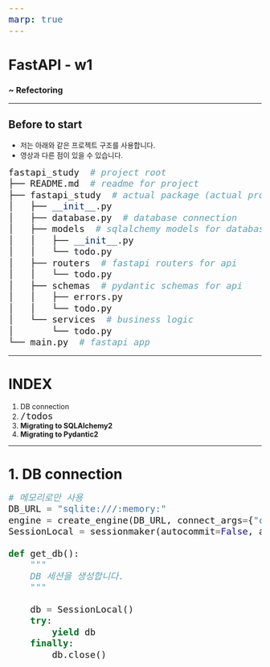 ```yaml
---
marp: true
---
```


# FastAPI - w1

### ~ Refectoring

---

<style scoped>
code {
  font-size: 18px;
}
</style>

## Before to start

- 저는 아래와 같은 프로젝트 구조를 사용합니다.
- 영상과 다른 점이 있을 수 있습니다.

```python
fastapi_study  # project root
├── README.md  # readme for project
├── fastapi_study  # actual package (actual project root)
│   ├── __init__.py
│   ├── database.py  # database connection
│   ├── models  # sqlalchemy models for database
│   │   ├── __init__.py
│   │   └── todo.py
│   ├── routers  # fastapi routers for api
│   │   └── todo.py
│   ├── schemas  # pydantic schemas for api
│   │   ├── errors.py
│   │   └── todo.py
│   └── services  # business logic
│       └── todo.py
└── main.py  # fastapi app
```

---

# INDEX

1. DB connection
2. `/todos`
3. **Migrating to SQLAlchemy2**
4. **Migrating to Pydantic2**

---

<style scoped>
code {
  font-size: 18px;
}
</style>

# 1. DB connection

```python
# 메모리로만 사용
DB_URL = "sqlite:///:memory:"
engine = create_engine(DB_URL, connect_args={"check_same_thread": False})
SessionLocal = sessionmaker(autocommit=False, autoflush=False, bind=engine)

def get_db():
    """
    DB 세션을 생성합니다.
    """

    db = SessionLocal()
    try:
        yield db
    finally:
        db.close()
```
